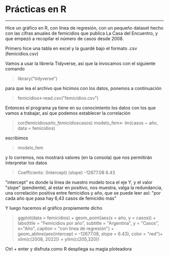 # Prácticas en R
---
Hice un gráfico en R, con línea de regresión, con un pequeño dataset hecho con las cifras anuales de femicidios que publica La Casa del Encuentro, y que empezó a recopilar el número de casos desde 2008.

Primero hice una tabla en excel y la guardé bajo el formato .csv (femicidios.csv)

Vamos a usar la librería Tidyverse, así que la invocamos con el siguiente comando

> library("tidyverse")
 
para que lea el archivo que hicimos con los datos, ponemos a continuación

> femicidios<-read.csv("femicidios.csv")


Entonces el programa ya tiene en su conocimiento los datos con los que vamos a trabajar, así que podemos establecer la correlación
 

> cor(femicidios$año, femicidios$casos)
> modelo_fem<- lm(casos ~ año, data = femicidios)


escribimos 

>modelo_fem 

y lo corremos, nos mostrará valores (en la consola) que nos permitirán interpretar los datos
>Coefficients:
>(Intercept)          (slope) 
>-12677.08         6.43  

"intercept" es donde la línea de nuestro modelo toca el eje Y, y el valor "slope" (pendiente), al estar en positivo, nos muestra, valga la redundancia, una correlación positiva entre femicidios y año, que se puede leer así: "por cada año que pasa hay 6,43 casos de femicidio más"

Y luego hacemos el gráfico propiamente dicho

> ggplot(data = femicidios) +
  geom_point(aes(x = año, y = casos)) +
  labs(title = "Femicidios por año",
       subtitle = "Argentina",
       y = "Casos", x="Año",
       caption = "con línea de regresión") +
  geom_abline(aes(intercept = -12677.08, slope = 6.43), color = "red")+
  xlim(c(2008, 2022)) +
  ylim(c(205,320))

Ctrl + enter y disfruta como R despliega su magia ploteadora

